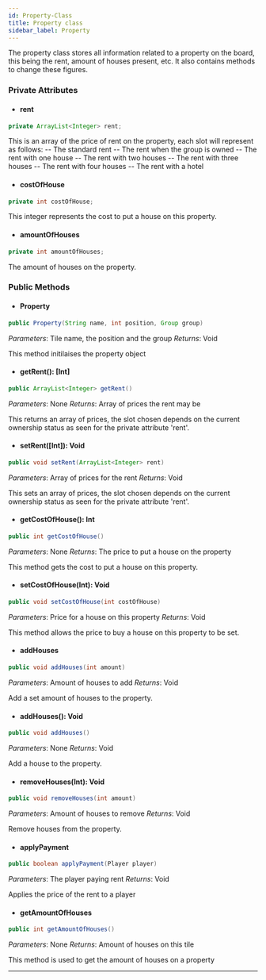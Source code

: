```yaml
---
id: Property-Class
title: Property class
sidebar_label: Property 
---
```


The property class stores all information related to a property on the board, this being the rent, amount of houses present, etc. It also contains methods to change these figures. 

### Private Attributes 
- #### rent
```java
private ArrayList<Integer> rent;
```
This is an array of the price of rent on the property, each slot will represent as follows: 
-- The standard rent 
-- The rent when the group is owned
-- The rent with one house
-- The rent with two houses
-- The rent with three houses 
-- The rent with four houses 
-- The rent with a hotel

- #### costOfHouse
```java
private int costOfHouse;
```
This integer represents the cost to put a house on this property.

- #### amountOfHouses
```java
private int amountOfHouses;
```
The amount of houses on the property.

### Public Methods 
- #### Property
```java
public Property(String name, int position, Group group)
```
*Parameters*: Tile name, the position and the group 
*Returns*: Void

This method initilaises the property object


- #### getRent(): [Int]
```java
public ArrayList<Integer> getRent()
```
*Parameters*: None
*Returns*: Array of prices the rent may be

This returns an array of prices, the slot chosen depends on the current ownership status as seen for the private attribute 'rent'. 

- #### setRent([Int]): Void
```java
public void setRent(ArrayList<Integer> rent)
```
*Parameters*: Array of prices for the rent
*Returns*: Void

This sets an array of prices, the slot chosen depends on the current ownership status as seen for the private attribute 'rent'.

- #### getCostOfHouse(): Int
```java
public int getCostOfHouse()
```
*Parameters*: None
*Returns*: The price to put a house on the property

This method gets the cost to put a house on this property.

- #### setCostOfHouse(Int): Void
```java
public void setCostOfHouse(int costOfHouse)
```
*Parameters*: Price for a house on this property 
*Returns*: Void

This method allows the price to buy a house on this property to be set. 

- #### addHouses
```java
public void addHouses(int amount)
```
*Parameters*: Amount of houses to add
*Returns*: Void

Add a set amount of houses to the property.

- #### addHouses(): Void
```java
public void addHouses()
```
*Parameters*: None
*Returns*: Void

Add a house to the property.

- #### removeHouses(Int): Void
```java
public void removeHouses(int amount)
```
*Parameters*: Amount of houses to remove
*Returns*: Void

Remove houses from the property.

- #### applyPayment
```java
public boolean applyPayment(Player player)
```
*Parameters*: The player paying rent
*Returns*: Void

Applies the price of the rent to a player

- #### getAmountOfHouses
```java
public int getAmountOfHouses()
```
*Parameters*: None
*Returns*: Amount of houses on this tile

This method is used to get the amount of houses on a property

--- 
